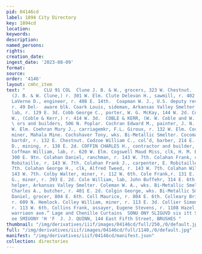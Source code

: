 ```yaml
---
pid: 04146cd
label: 1894 City Directory
key: 1894cd
location: 
keywords: 
description: 
named_persons: 
rights: 
creation_date: 
ingest_date: '2023-08-09'
format: 
source: 
order: '4146'
layout: cmhc_item
text: "       CLU 91 COL  Clune J. B. & W., grocers, 323 W. Chestnut.  Clane William,
  (J. B. & W. Clune,) r. 301 W. Elm. Clute Delevan H., sawmill, r. 402 E. 13th.  Clute
  LaVerne D., engineer, r. 408 E. 14th.  Coapman W. J., U.S. deputy revenue collector,
  r. 49 Del-  aware blk. Coark Louis, sideman, Arkansas Valley Smelter. Coaz Anton,
  lab, r. 129 E. 3d. Cobb George C., porter, W. G. McKay, 144 W. 2d. Coble William
  W., (Coble & Kerr,) r. 414 W. 3d.  COBLE & KERR, (W. W. Coble and W. J. Kerr,) contract-
  \ ors and builders, 506 N. Poplar. Cochran Edward M., painter, J. N. Green, r. 132
  W. Elm. Coehran Mury J., carriagemkr, F.L. Giroux, r. 132 W. Elm. Cochran William,
  miner, Mahala Mine. Cochshaver Tony, wks. Bi-Metallic Smelter. Cocoman John C.,
  bartdr, r. 132 E. Chestnut. Codzoe William C., col’d, barber, 214 E. 6th. Coe Louis
  D., mining, r. 138 E. 2d. COFFIN CHARLES H., contractor and builder, 112 E. 3d.
  Coffman William, lab, r. 620 W. Elm. Cogswell Maud Miss, clk, H. M. Blakely, r.
  300 E. 9tn. Colahan Daniel, ranchman, r. 143 W. 7th. Colahan Frank, carpenter, E.
  Robitaille, r. 143 W. 7th. Colahan Frank J., carpenter, E. Robitaille, r. 143 W.
  7th. Colahan George H., clk, Alfred Tweed, r. 143 W. 7th. Colahan William J., r.
  143 W. 7th. Colby Walter, miner, r. 112 W. 6th. Cole Frank,r. 131 E. 4th. Cole James
  G., miner, r. 393 E. 2d. Cole William, lab, John Buffehr, 314 E. 6th. Coleman Henry,
  helper, Arkansas Valley Smelter. Coleman W. A., wks. Bi-Metallic Smelter. Colenaty
  Charles A., butcher, r. 401 E. 2d. Colgin George, wks. Bi-Metallic Smelter. Coll
  Daniel, grocer, 804 E. 6th. Coll Maurice, r. 804 E. 6th. Colleary Bridget Mrs.,
  r. 609 N. Hemlock. Colley William, miner, r. 113 E. 3d. Collier Simon R., miner,
  r. 113 W. 6th. Collins Frank, assayer, Eugene Stevens, r. 1108 Hazel.     | THjoo-roe
  warriaon ave.” Lage and Chenille Curtains  SONU ONY SLIGUVD sis itt Stat SE dav
  oe SMIUONY 'H 'F  J. J. QUINN, 144 East Fifth Street, BRUSHES "
thumbnail: "/img/derivatives/iiif/images/04146cd/full/250,/0/default.jpg"
full: "/img/derivatives/iiif/images/04146cd/full/1140,/0/default.jpg"
manifest: "/img/derivatives/iiif/04146cd/manifest.json"
collection: directories
---
```

